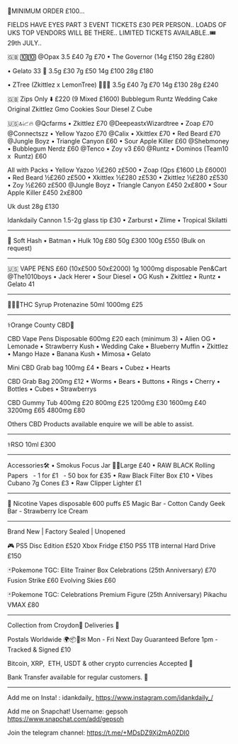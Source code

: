 📎MINIMUM ORDER £100...


FIELDS HAVE EYES PART 3 EVENT TICKETS £30 PER PERSON.. LOADS OF UKS TOP VENDORS WILL BE THERE..
LIMITED TICKETS AVAILABLE..🎟️
29th JULY..

🇬🇧 🔟🔟 
@Opax 3.5 £40 7g £70
• The Governor (14g £150 28g £280)

• Gelato 33 🍨
3.5g £30 
7g £50
14g £100
28g £180

• ZTree (Zkittlez x LemonTree) 🌈🍋🌲
3.5g £40
7g £70
14g £130
28g £240

🇬🇧 Zips Only ⬇️ £220 (9 Mixed £1600)
Bubblegum Runtz 
Wedding Cake 
Original Zkittlez 
Gmo Cookies
Sour Diesel 
Z Cube

🇺🇸🔝📈🔥 
@Qcfarms
• Zkittlez £70
@DeepeastxWizardtree
• Zoap £70
@Connectszz
• Yellow Yazoo £70
@Calix 
• Xkittlex £70
• Red Beard £70
@Jungle Boyz 
• Triangle Canyon £60
• Sour Apple Killer £60
@Shebmoney  
• Bubblegum Nerdz £60
@Tenco 
• Zoy v3 £60
@Runtz 
• Dominos (Team10 x  Runtz) £60

All with Packs 
• Yellow Yazoo ½£260 z£500
• Zoap (Qps £1600 Lb £6000)
• Red Beard ½£260 z£500
• Xkittlex ½£280 z£530
• Zkittlez ½£280 z£530
• Zoy ½£260 z£500
@Jungle Boyz 
• Triangle Canyon £450 2x£800
• Sour Apple Killer £450 2x£800

Uk dust 28g £130

Idankdaily Cannon 1.5-2g glass tip £30
• Zarburst 
• Zlime 
• Tropical Skilatti 
_________
🍫 Soft Hash
• Batman 
• Hulk
10g £80
50g £300
100g £550
(Bulk on request) 
_________
🇺🇸 VAPE PENS £60 (10x£500 50x£2000)
1g 1000mg disposable Pen&Cart
@The1010boys
• Jack Herer 
• Sour Diesel 
• OG Kush 
• Zkittlez
• Runtz 
• Gelato 41 
_________
🍷🇺🇸THC Syrup Protenazine 50ml 1000mg £25
_________
⚕Orange County CBD🍬

CBD Vape Pens Disposable 600mg 
£20 each (minimum 3)
• Alien OG
• Lemonade 
• Strawberry Kush 
• Wedding Cake 
• Blueberry Muffin 
• Zkittlez
• Mango Haze
• Banana Kush
• Mimosa 
• Gelato 

Mini CBD Grab bag 100mg £4
• Bears 
• Cubez 
• Hearts 

CBD Grab Bag 200mg £12
• Worms
• Bears 
• Buttons
• Rings 
• Cherry
• Bottles 
• Cubes 
• Strawberrys

CBD Gummy Tub
400mg £20
800mg £25
1200mg £30
1600mg £40
3200mg £65
4800mg £80

Others CBD Products available enquire we will be able to assist.
_________
⚕️RSO 10ml £300 
_________
Accessories🛠
• Smokus Focus Jar 🔎💡Large £40
• RAW BLACK Rolling Papers 
  - 1 for £1
  - 50 box for £35 
• Raw Black Filter Box £10
• Vibes Cubano 7g Cones £3 
• Raw Clipper Lighter £1
_________
🚬 Nicotine Vapes disposable 
600 puffs £5
Magic Bar - Cotton Candy
Geek Bar - Strawberry Ice Cream
_________
Brand New | Factory Sealed | Unopened 

🎮
PS5 Disc Edition £520
Xbox Fridge £150
PS5 1TB internal Hard Drive £150

🃏Pokemone TGC: Elite Trainer Box
Celebrations (25th Anniversary) £70 
Fusion Strike £60
Evolving Skies £60

🃏Pokemone TGC: Celebrations Premium Figure (25th Anniversary) Pikachu VMAX £80
_________
Collection from Croydon📍
Deliveries 🚚 

Postals Worldwide 🌍📦📮✉ 
Mon - Fri
Next Day Guaranteed Before 1pm - Tracked & Signed £10

Bitcoin, XRP,  ETH, USDT & other crypto currencies Accepted 💱

Bank Transfer available for regular customers. 🏦
_________
Add me on Insta! : idankdaily_
https://www.instagram.com/idankdaily_/

Add me on Snapchat! Username: gepsoh https://www.snapchat.com/add/gepsoh

Join the telegram channel:
https://t.me/+MDsDZ9Xj2mA0ZDI0
